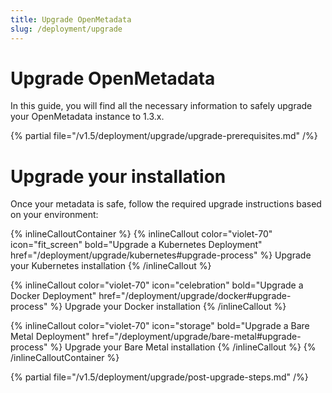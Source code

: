 ```yaml
---
title: Upgrade OpenMetadata
slug: /deployment/upgrade
---
```


# Upgrade OpenMetadata

In this guide, you will find all the necessary information to safely upgrade your OpenMetadata instance to 1.3.x.

{% partial file="/v1.5/deployment/upgrade/upgrade-prerequisites.md" /%}

# Upgrade your installation

Once your metadata is safe, follow the required upgrade instructions based on your environment:

{% inlineCalloutContainer %}
  {% inlineCallout
    color="violet-70"
    icon="fit_screen"
    bold="Upgrade a Kubernetes Deployment"
    href="/deployment/upgrade/kubernetes#upgrade-process" %}
      Upgrade your Kubernetes installation
  {% /inlineCallout %}

  {% inlineCallout
    color="violet-70"
    icon="celebration"
    bold="Upgrade a Docker Deployment"
    href="/deployment/upgrade/docker#upgrade-process" %}
      Upgrade your Docker installation
  {% /inlineCallout %}

  {% inlineCallout
    color="violet-70"
    icon="storage"
    bold="Upgrade a Bare Metal Deployment"
    href="/deployment/upgrade/bare-metal#upgrade-process" %}
      Upgrade your Bare Metal installation
  {% /inlineCallout %}
{% /inlineCalloutContainer %}

{% partial file="/v1.5/deployment/upgrade/post-upgrade-steps.md" /%}
